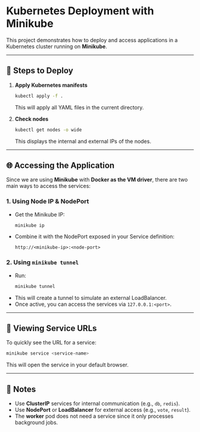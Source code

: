 # Kubernetes Deployment with Minikube

This project demonstrates how to deploy and access applications in a Kubernetes cluster running on **Minikube**.

---

## 🚀 Steps to Deploy

1. **Apply Kubernetes manifests**
   ```bash
   kubectl apply -f .
   ```
   This will apply all YAML files in the current directory.

2. **Check nodes**
   ```bash
   kubectl get nodes -o wide
   ```
   This displays the internal and external IPs of the nodes.

---

## 🌐 Accessing the Application

Since we are using **Minikube** with **Docker as the VM driver**, there are two main ways to access the services:

### 1. Using Node IP & NodePort
- Get the Minikube IP:
  ```bash
  minikube ip
  ```
- Combine it with the NodePort exposed in your Service definition:
  ```
  http://<minikube-ip>:<node-port>
  ```

### 2. Using `minikube tunnel`
- Run:
  ```bash
  minikube tunnel
  ```
- This will create a tunnel to simulate an external LoadBalancer.
- Once active, you can access the services via `127.0.0.1:<port>`.

---

## 🔎 Viewing Service URLs

To quickly see the URL for a service:
```bash
minikube service <service-name>
```
This will open the service in your default browser.

---

## 📌 Notes
- Use **ClusterIP** services for internal communication (e.g., `db`, `redis`).  
- Use **NodePort** or **LoadBalancer** for external access (e.g., `vote`, `result`).  
- The **worker** pod does not need a service since it only processes background jobs.
